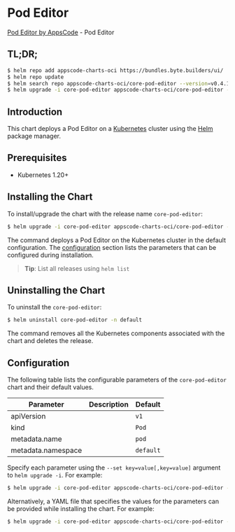 # Pod Editor

[Pod Editor by AppsCode](https://byte.builders) - Pod Editor

## TL;DR;

```bash
$ helm repo add appscode-charts-oci https://bundles.byte.builders/ui/
$ helm repo update
$ helm search repo appscode-charts-oci/core-pod-editor --version=v0.4.18
$ helm upgrade -i core-pod-editor appscode-charts-oci/core-pod-editor -n default --create-namespace --version=v0.4.18
```

## Introduction

This chart deploys a Pod Editor on a [Kubernetes](http://kubernetes.io) cluster using the [Helm](https://helm.sh) package manager.

## Prerequisites

- Kubernetes 1.20+

## Installing the Chart

To install/upgrade the chart with the release name `core-pod-editor`:

```bash
$ helm upgrade -i core-pod-editor appscode-charts-oci/core-pod-editor -n default --create-namespace --version=v0.4.18
```

The command deploys a Pod Editor on the Kubernetes cluster in the default configuration. The [configuration](#configuration) section lists the parameters that can be configured during installation.

> **Tip**: List all releases using `helm list`

## Uninstalling the Chart

To uninstall the `core-pod-editor`:

```bash
$ helm uninstall core-pod-editor -n default
```

The command removes all the Kubernetes components associated with the chart and deletes the release.

## Configuration

The following table lists the configurable parameters of the `core-pod-editor` chart and their default values.

|     Parameter      | Description |       Default        |
|--------------------|-------------|----------------------|
| apiVersion         |             | <code>v1</code>      |
| kind               |             | <code>Pod</code>     |
| metadata.name      |             | <code>pod</code>     |
| metadata.namespace |             | <code>default</code> |


Specify each parameter using the `--set key=value[,key=value]` argument to `helm upgrade -i`. For example:

```bash
$ helm upgrade -i core-pod-editor appscode-charts-oci/core-pod-editor -n default --create-namespace --version=v0.4.18 --set apiVersion=v1
```

Alternatively, a YAML file that specifies the values for the parameters can be provided while
installing the chart. For example:

```bash
$ helm upgrade -i core-pod-editor appscode-charts-oci/core-pod-editor -n default --create-namespace --version=v0.4.18 --values values.yaml
```
